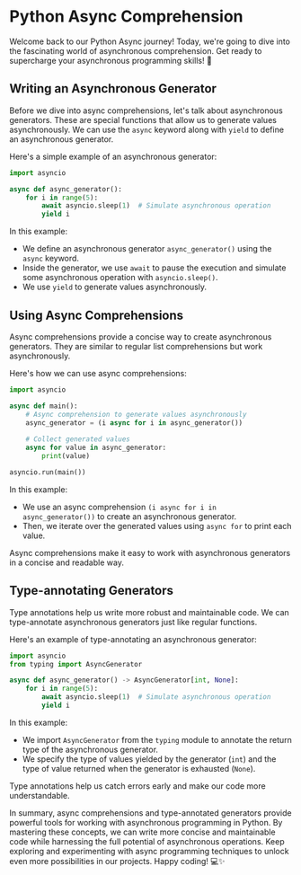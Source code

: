 # Python Async Comprehension

Welcome back to our Python Async journey! Today, we're going to dive into the fascinating world of asynchronous comprehension. Get ready to supercharge your asynchronous programming skills! 🚀

## Writing an Asynchronous Generator

Before we dive into async comprehensions, let's talk about asynchronous generators. These are special functions that allow us to generate values asynchronously. We can use the `async` keyword along with `yield` to define an asynchronous generator.

Here's a simple example of an asynchronous generator:

```python
import asyncio

async def async_generator():
    for i in range(5):
        await asyncio.sleep(1)  # Simulate asynchronous operation
        yield i
```

In this example:
- We define an asynchronous generator `async_generator()` using the `async` keyword.
- Inside the generator, we use `await` to pause the execution and simulate some asynchronous operation with `asyncio.sleep()`.
- We use `yield` to generate values asynchronously.

## Using Async Comprehensions

Async comprehensions provide a concise way to create asynchronous generators. They are similar to regular list comprehensions but work asynchronously.

Here's how we can use async comprehensions:

```python
import asyncio

async def main():
    # Async comprehension to generate values asynchronously
    async_generator = (i async for i in async_generator())
    
    # Collect generated values
    async for value in async_generator:
        print(value)

asyncio.run(main())
```

In this example:
- We use an async comprehension `(i async for i in async_generator())` to create an asynchronous generator.
- Then, we iterate over the generated values using `async for` to print each value.

Async comprehensions make it easy to work with asynchronous generators in a concise and readable way.

## Type-annotating Generators

Type annotations help us write more robust and maintainable code. We can type-annotate asynchronous generators just like regular functions.

Here's an example of type-annotating an asynchronous generator:

```python
import asyncio
from typing import AsyncGenerator

async def async_generator() -> AsyncGenerator[int, None]:
    for i in range(5):
        await asyncio.sleep(1)  # Simulate asynchronous operation
        yield i
```

In this example:
- We import `AsyncGenerator` from the `typing` module to annotate the return type of the asynchronous generator.
- We specify the type of values yielded by the generator (`int`) and the type of value returned when the generator is exhausted (`None`).

Type annotations help us catch errors early and make our code more understandable.

In summary, async comprehensions and type-annotated generators provide powerful tools for working with asynchronous programming in Python. By mastering these concepts, we can write more concise and maintainable code while harnessing the full potential of asynchronous operations. Keep exploring and experimenting with async programming techniques to unlock even more possibilities in our projects. Happy coding! 💻✨
